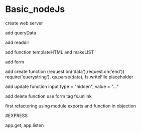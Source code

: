 # Basic_nodeJs

create web server

add queryData

add readdir

add function templateHTML and makeLIST

add form

add create function (request.on('data'),request.on('end'))
require('querystring'), qs.parse(data), fs.writeFile
placeholder

add update function
input type = "hidden", value = "..." 

add delete function
use form tag
fs.unlink

first refactoring using module.exports and function in objection

#EXPRESS

app.get, app.listen